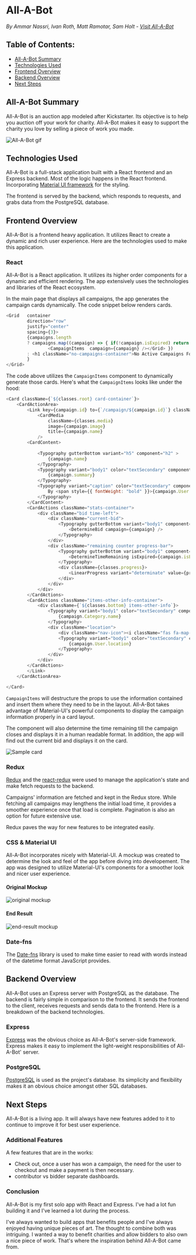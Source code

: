 # All-A-Bot
*By Ammar Nassri, Ivan Roth, Matt Ramotar, Sam Holt - [Visit All-A-Bot](https://all-a-bot.herokuapp.com/)*

## Table of Contents:
* [All-A-Bot Summary](#All-A-Bot-summary)
* [Technologies Used](#technologies-used)
* [Frontend Overview](#frontend-overview)
* [Backend Overview](#backend-overview)
* [Next Steps](#next-steps)

## All-A-Bot Summary
All-A-Bot is an auction app modeled after Kickstarter. Its objective is to help you auction off your work for charity. All-A-Bot makes it easy to support the charity you love by selling a piece of work you made. 

![All-A-Bot gif](./documentation/all-a-bot.gif)

## Technologies Used
All-A-Bot is a full-stack application built with a React frontend and an Express backend. Most of the logic happens in the React frontend. Incorporating [Material UI framework](https://material-ui.com/) for the styling.

The frontend is served by the backend, which responds to requests, and grabs data from the PostgreSQL database.

## Frontend Overview

All-A-Bot is a frontend heavy application. It utilizes React to create a dynamic and rich user experience. Here are the technologies used to make this application.

### React

All-A-Bot is a React application. It utilizes its higher order components for a dynamic and efficient rendering. The app extensively uses the technologies and libraries of the React ecosystem.


In the main page that displays all campaigns, the app generates the campaign cards dynamically. The code snippet below renders cards.

```js
<Grid   container 
        direction="row"
        justify="center"
        spacing={3}>
        {campaigns.length
        ? campaigns.map((campaign) => { if(!campaign.isExpired) return <Grid key={campaign.id} item xs={4}>
                <CampaignItems  campaign={campaign} /></Grid> })
        : <h1 className="no-campaigns-container">No Active Campaigns Found.</h1>
        }
</Grid>
```

The code above utilizes the `CampaignItems` component to dynamically generate those cards. Here's what the `CampaignItems` looks like under the hood:

```js
<Card className={`${classes.root} card-container`}>
    <CardActionArea>
        <Link key={campaign.id} to={`/campaign/${campaign.id}`} className={classes.text}>
            <CardMedia
                className={classes.media}
                image={campaign.image}
                title={campaign.name}
            />
        <CardContent>
        
            <Typography gutterBottom variant="h5" component="h2" >
                {campaign.name}
            </Typography>
            <Typography variant="body1" color="textSecondary" component="p">
                {campaign.summary}
            </Typography>
            <Typography variant="caption" color="textSecondary" component="p" style={{marginTop: 10}}>
                By <span style={{ fontWeight: "bold" }}>{campaign.User.firstName} {campaign.User.lastName}</span> for <span style={{ fontWeight: "bold" }}>{campaign.Charity.name}</span>
            </Typography>
        </CardContent>
        <CardActions className="stats-container">
            <div className="bid time-left">
                <div className="current-bid">
                    <Typography gutterBottom variant="body1" component="h2">
                        <DetermineBid campaign={campaign} />
                    </Typography>
                </div>
                <div className="remaining counter progress-bar">
                    <Typography gutterBottom variant="body1" component="h2">
                        <DetermineTimeRemaining isExpired={campaign.isExpired} closingDate={campaign.closingDate} createdAt={campaign.createdAt} />
                    </Typography>
                    <div className={classes.progress}>
                        <LinearProgress variant="determinate" value={progress} />
                    </div>
                </div>
            </div>
        </CardActions>
        <CardActions className="items-other-info-container">
            <div className={`${classes.bottom} items-other-info`}>
                <Typography variant="body1" color="textSecondary" component="p">
                    {campaign.Category.name}
                </Typography>
                <div className="location">
                    <div className="nav-icon"><i className="fas fa-map-marker-alt"></i></div>
                    <Typography variant="body1" color="textSecondary" component="p">
                        {campaign.User.location}
                    </Typography>
                </div>
            </div>
        </CardActions>
        </Link>
    </CardActionArea>

</Card>
```
`CampaignItems` will destructure the props to use the information contained and insert them where they need to be in the layout. All-A-Bot takes advantage of Material-UI's powerful components to display the campaign information properly in a card layout.

The component will also determine the time remaining till the campaign closes and displays it in a human readable format. In addition, the app will find out the current bid and displays it on the card.

![Sample card](./graphics/sample-campaign.png)

### Redux

[Redux](https://redux.js.org/) and the [react-redux](https://react-redux.js.org/) were used to manage the application's state and make fetch requests to the backend.

Campaigns' information are fetched and kept in the Redux store. While fetching all campaigns may lengthens the initial load time, it provides a smoother experience once that load is complete. Pagination is also an option for future extensive use.

Redux paves the way for new features to be integrated easily.

### CSS & Material UI

All-A-Bot incorporates nicely with Material-UI. A mockup was created to determine the look and feel of the app before diving into developement. The app was designed to utilize Material-UI's components for a smoother look and nicer user experience.

#### Original Mockup
![original mockup](./graphics/website-mockup.jpg)

#### End Result
![end-result mockup](./graphics/end-result.png)

### Date-fns
The [Date-fns](https://date-fns.org/) library is used to make time easier to read with words instead of the datetime format JavaScript provides.

## Backend Overview
All-A-Bot uses an Express server with PostgreSQL as the database. The backend is fairly simple in comparison to the frontend. It sends the frontend to the client, receives requests and sends data to the frontend. Here is a breakdown of the backend technologies.

### Express
[Express](https://expressjs.com/) was the obvious choice as All-A-Bot's server-side framework. Express makes it easy to implement the light-weight responsibilities of All-A-Bot' server. 

### PostgreSQL
[PostgreSQL](https://www.postgresql.org/) is used as the project's database. Its simplicity and flexibility makes it an obvious choice amongst other SQL databases. 

## Next Steps
All-A-Bot is a living app. It will always have new features added to it to continue to improve it for best user experience.

### Additional Features
A few features that are in the works:
* Check out, once a user has won a campaign, the need for the user to checkout and make a payment is then necessary.
* contributor vs bidder separate dashboards.

### Conclusion
All-A-Bot is my first solo app with React and Express. I've had a lot fun building it and I've learned a lot during the process. 

I've always wanted to build apps that benefits people and I've always enjoyed having unique pieces of art. The thought to combine both was intriguing. I wanted a way to benefit charities and allow bidders to also own a nice piece of work. That's where the inspiration behind All-A-Bot came from.
